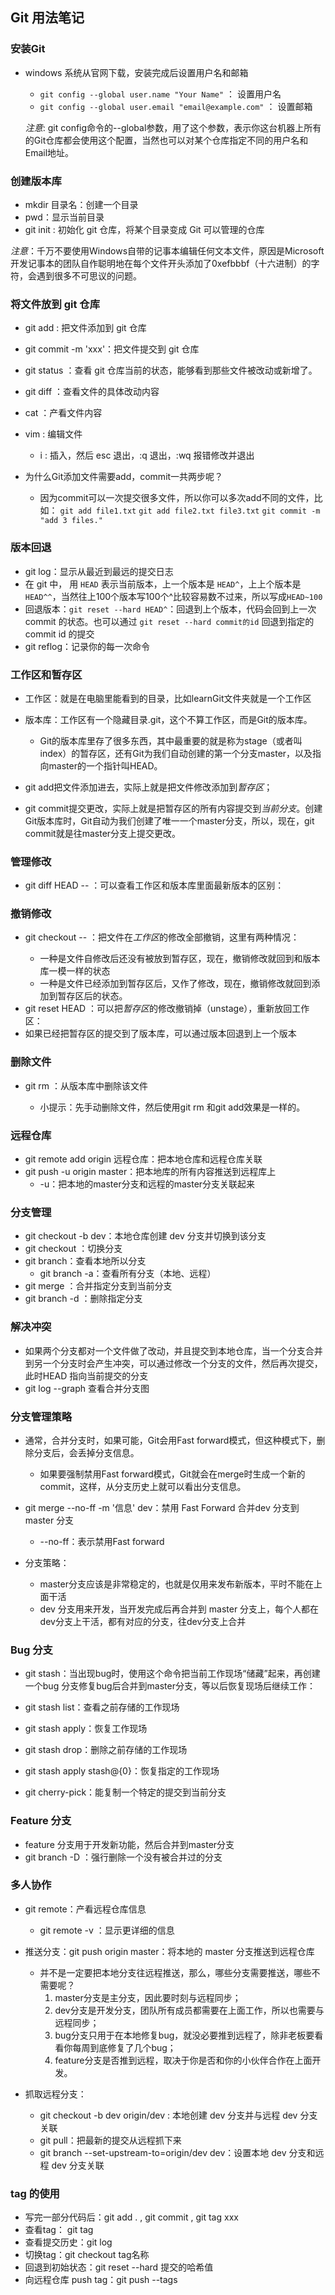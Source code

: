 ## Git 用法笔记
### 安装Git
+ windows 系统从官网下载，安装完成后设置用户名和邮箱
  - `git config --global user.name "Your Name"` ： 设置用户名
  - `git config --global user.email "email@example.com"` ： 设置邮箱

  *注意*: git config命令的--global参数，用了这个参数，表示你这台机器上所有的Git仓库都会使用这个配置，当然也可以对某个仓库指定不同的用户名和Email地址。


### 创建版本库
+ mkdir 目录名：创建一个目录
+ pwd：显示当前目录
+ git init : 初始化 git 仓库，将某个目录变成 Git 可以管理的仓库

*注意*：千万不要使用Windows自带的记事本编辑任何文本文件，原因是Microsoft开发记事本的团队自作聪明地在每个文件开头添加了0xefbbbf（十六进制）的字符，会遇到很多不可思议的问题。

### 将文件放到 git 仓库
+ git add <file> : 把文件添加到 git 仓库
+ git commit -m 'xxx'：把文件提交到 git 仓库
+ git status ：查看 git 仓库当前的状态，能够看到那些文件被改动或新增了。
+ git diff <file>：查看文件的具体改动内容
+ cat <file>：产看文件内容
+ vim <file>: 编辑文件
  - i : 插入，然后 esc 退出，:q 退出，:wq 报错修改并退出

+ 为什么Git添加文件需要add，commit一共两步呢？
  - 因为commit可以一次提交很多文件，所以你可以多次add不同的文件，比如：
  `git add file1.txt`
  `git add file2.txt file3.txt`
  `git commit -m "add 3 files."`


### 版本回退
+ git log：显示从最近到最远的提交日志
+ 在 git 中， 用 `HEAD` 表示当前版本，上一个版本是 `HEAD^`，上上个版本是 `HEAD^^`，当然往上100个版本写100个^比较容易数不过来，所以写成`HEAD~100`
+ 回退版本：`git reset --hard HEAD^`：回退到上个版本，代码会回到上一次 commit 的状态。也可以通过 `git reset --hard commit的id` 回退到指定的 commit id 的提交
+ git reflog：记录你的每一次命令


### 工作区和暂存区
+ 工作区：就是在电脑里能看到的目录，比如learnGit文件夹就是一个工作区

+ 版本库：工作区有一个隐藏目录.git，这个不算工作区，而是Git的版本库。
  - Git的版本库里存了很多东西，其中最重要的就是称为stage（或者叫index）的暂存区，还有Git为我们自动创建的第一个分支master，以及指向master的一个指针叫HEAD。

+ git add把文件添加进去，实际上就是把文件修改添加到*暂存区*；
+ git commit提交更改，实际上就是把暂存区的所有内容提交到*当前分支*。创建Git版本库时，Git自动为我们创建了唯一一个master分支，所以，现在，git commit就是往master分支上提交更改。


### 管理修改
+ git diff HEAD -- <file>：可以查看工作区和版本库里面最新版本的区别：


### 撤销修改
+ git checkout -- <file>：把文件在*工作区*的修改全部撤销，这里有两种情况：
  - 一种是文件自修改后还没有被放到暂存区，现在，撤销修改就回到和版本库一模一样的状态
  - 一种是文件已经添加到暂存区后，又作了修改，现在，撤销修改就回到添加到暂存区后的状态。
+ git reset HEAD <file> ：可以把*暂存区*的修改撤销掉（unstage），重新放回工作区：
+ 如果已经把暂存区的提交到了版本库，可以通过版本回退到上一个版本


### 删除文件
+ git rm <file>：从版本库中删除该文件
  - 小提示：先手动删除文件，然后使用git rm <file>和git add<file>效果是一样的。


### 远程仓库
+ git remote add origin 远程仓库：把本地仓库和远程仓库关联
+ git push -u origin master：把本地库的所有内容推送到远程库上
  - -u：把本地的master分支和远程的master分支关联起来


### 分支管理
+ git checkout -b dev：本地仓库创建 dev 分支并切换到该分支
+ git checkout <branchName>：切换分支
+ git branch：查看本地所以分支
  - git branch -a：查看所有分支（本地、远程）
+ git merge <branchName>：合并指定分支到当前分支
+ git branch -d <branchName>：删除指定分支


### 解决冲突
+ 如果两个分支都对一个文件做了改动，并且提交到本地仓库，当一个分支合并到另一个分支时会产生冲突，可以通过修改一个分支的文件，然后再次提交，此时HEAD 指向当前提交的分支
+ git log --graph 查看合并分支图


### 分支管理策略
+ 通常，合并分支时，如果可能，Git会用Fast forward模式，但这种模式下，删除分支后，会丢掉分支信息。
  - 如果要强制禁用Fast forward模式，Git就会在merge时生成一个新的commit，这样，从分支历史上就可以看出分支信息。
+ git merge --no-ff -m '信息' dev：禁用 Fast Forward 合并dev 分支到 master 分支
  - --no-ff：表示禁用Fast forward

+ 分支策略：
  - master分支应该是非常稳定的，也就是仅用来发布新版本，平时不能在上面干活
  - dev 分支用来开发，当开发完成后再合并到 master 分支上，每个人都在dev分支上干活，都有对应的分支，往dev分支上合并

### Bug 分支
+ git stash：当出现bug时，使用这个命令把当前工作现场“储藏”起来，再创建一个bug 分支修复bug后合并到master分支，等以后恢复现场后继续工作：
+ git stash list：查看之前存储的工作现场
+ git stash apply：恢复工作现场
+ git stash drop：删除之前存储的工作现场
+ git stash apply stash@{0}：恢复指定的工作现场

+ git cherry-pick：能复制一个特定的提交到当前分支


### Feature 分支
+ feature 分支用于开发新功能，然后合并到master分支
+ git branch -D <name>：强行删除一个没有被合并过的分支


### 多人协作
+ git remote：产看远程仓库信息
  - git remote -v ：显示更详细的信息

+ 推送分支：git push origin master：将本地的 master 分支推送到远程仓库
  - 并不是一定要把本地分支往远程推送，那么，哪些分支需要推送，哪些不需要呢？
    1. master分支是主分支，因此要时刻与远程同步；
    2. dev分支是开发分支，团队所有成员都需要在上面工作，所以也需要与远程同步；
    3. bug分支只用于在本地修复bug，就没必要推到远程了，除非老板要看看你每周到底修复了几个bug；
    4. feature分支是否推到远程，取决于你是否和你的小伙伴合作在上面开发。
  
+ 抓取远程分支：
  - git checkout -b dev origin/dev : 本地创建 dev 分支并与远程 dev 分支关联
  - git pull：把最新的提交从远程抓下来
  - git branch --set-upstream-to=origin/dev dev：设置本地 dev 分支和远程 dev 分支关联


### tag 的使用
  - 写完一部分代码后：git add . , git commit , git tag xxx
  - 查看tag： git tag
  - 查看提交历史：git log
  - 切换tag：git checkout tag名称
  - 回退到初始状态：git reset --hard 提交的哈希值
  - 向远程仓库 push tag：git push --tags
